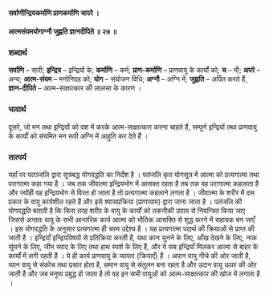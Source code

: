 #### सर्वाणीन्द्रियकर्माणि प्राणकर्माणि चापरे ।
#### आत्मसंयमयोगाग्नौ जुह्वति ज्ञानदीपिते ॥ २७ ॥

### शब्दार्थ

**सर्वाणि** – सारी; **इन्द्रिय** – इन्द्रियों के; **कर्माणि** – कर्म; **प्राण-कर्माणि** – प्राणवायु के कार्यों को; **च** – भी; **अपरे** – अन्य; **आत्म-संयम** – मनोनिग्रह को; **योग** – संयोजन विधि; **अग्नौ** – अग्नि में; **जुह्वति** – अर्पित करते हैं, **ज्ञान-दीपिते** – आत्म-साक्षात्कार की लालसा के  कारण ।

### भावार्थ

दूसरे, जो मन तथा इन्द्रियों को वश में करके आत्म-साक्षात्कार करना चाहते हैं, सम्पूर्ण इन्द्रियों तथा प्राणवायु के कार्यों को संयमित मन रूपी अग्नि में आहुति कर देते हैं ।

### तात्पर्य

यहाँ पर पतञ्जलि द्वारा सूत्रबद्ध योगपद्धति का निर्देश है । पतंजलि कृत योगसूत्र में आत्मा को प्रत्यगात्मा तथा परागात्मा कहा गया है । जब तक जीवात्मा इन्द्रियभोग में आसक्त रहता है तब तक वह परागात्मा कहलाता है और ज्योंही वह इन्द्रियभोग से विरत हो जाता है तो प्रत्यगात्मा कहलाने लगता है । जीवात्मा के शरीर में दस प्रकार के वायु कार्यशील रहते हैं और इसे श्वासप्रक्रिया (प्राणायाम) द्वारा जाना जाता है । पतंजलि की योगपद्धति बताती है कि किस तरह शरीर के वायु के कार्यों को तकनीकी उपाय से नियन्त्रित किया जाए जिससे अन्ततः वायु के सभी आन्तरिक कार्य आत्मा को भौतिक आसक्ति से शुद्ध करने में सहायक बन जाएँ । इस योगपद्धति के अनुसार प्रत्यगात्मा ही चरम उद्देश्य है । यह प्रत्यगात्मा पदार्थ की क्रियाओं से प्राप्त की जाती है । इन्द्रियाँ इन्द्रियविषयों से प्रतिक्रिया करती हैं, यथा कान सुनने के लिए, आँख देखने के लिए, नाक सूंघने के लिए, जीभ स्वाद के लिए तथा हाथ स्पर्श के लिए हैं, और ये सब इन्द्रियाँ मिलकर आत्मा से बाहर के कार्यों में लगी रहती हैं । ये ही कार्य प्राणवायु के व्यापार (क्रियाएँ) हैं । अपान वायु नीचे की ओर जाती है, व्यान वायु से संकोच तथा प्रसार होता है, समान वायु से संतुलन बना रहता है और उदान वायु ऊपर की ओर जाती है और जब मनुष्य प्रबुद्ध हो जाता है तो वह इन सभी वायुओं को आत्म-साक्षात्कार की खोज में लगाता है ।